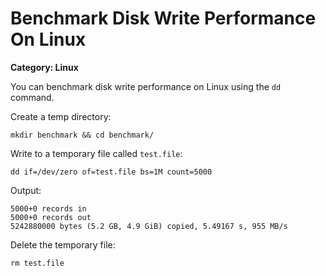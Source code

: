 # Benchmark Disk Write Performance On Linux

__Category: Linux__

You can benchmark disk write performance on Linux using the `dd` command. 

Create a temp directory:

```shell
mkdir benchmark && cd benchmark/
```

Write to a temporary file called `test.file`:

```shell
dd if=/dev/zero of=test.file bs=1M count=5000
```

Output:

```shell
5000+0 records in
5000+0 records out
5242880000 bytes (5.2 GB, 4.9 GiB) copied, 5.49167 s, 955 MB/s
```

Delete the temporary file:

```shell
rm test.file
```
